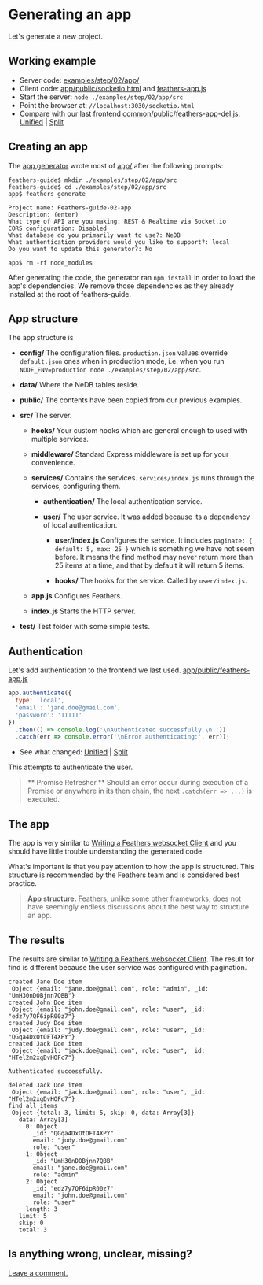 # Generating an app

Let's generate a new project.

## Working example

- Server code: [examples/step/02/app/](https://github.com/feathersjs/feathers-guide/blob/master/examples/step/02/app/)
- Client code: [app/public/socketio.html](https://github.com/feathersjs/feathers-guide/blob/master/examples/step/02/app/public/socketio.html)
and
[feathers-app.js](https://github.com/feathersjs/feathers-guide/blob/master/examples/step/02/app/public/feathers-app.js)
- Start the server: `node ./examples/step/02/app/src`
- Point the browser at: `//localhost:3030/socketio.html`
- Compare with our last frontend
[common/public/feathers-app-del.js](https://github.com/feathersjs/feathers-guide/blob/master/examples/step/01/common/public/feathers-app-del.js):
[Unified](http://htmlpreview.github.io/?https://github.com/feathersjs/feathers-guide/blob/master/examples/step/_diff/02-app-feathers-app-line.html)
|
[Split](http://htmlpreview.github.io/?https://github.com/feathersjs/feathers-guide/blob/master/examples/step/_diff/02-app-feathers-app-side.html)

## Creating an app

The [app generator](https://docs.feathersjs.com/getting-started/scaffolding.html#generate-the-app)
wrote most of
[app/](https://github.com/feathersjs/feathers-guide/blob/master/examples/step/02/app/)
after the following prompts:

```text
feathers-guide$ mkdir ./examples/step/02/app/src
feathers-guide$ cd ./examples/step/02/app/src
app$ feathers generate

Project name: Feathers-guide-02-app
Description: (enter)
What type of API are you making: REST & Realtime via Socket.io
CORS configuration: Disabled
What database do you primarily want to use?: NeDB
What authentication providers would you like to support?: local
Do you want to update this generator?: No

app$ rm -rf node_modules
```

After generating the code, the generator ran `npm install` in order to load the app's dependencies.
We remove those dependencies as they already installed at the root of feathers-guide.

## App structure

The app structure is

- **config/** The configuration files.
`production.json` values override `default.json` ones when in production mode,
i.e. when you run `NODE_ENV=production node ./examples/step/02/app/src`.

- **data/** Where the NeDB tables reside.

- **public/** The contents have been copied from our previous examples.

- **src/** The server.
    
    - **hooks/** Your custom hooks which are general enough to used with multiple services.
    
    - **middleware/** Standard Express middleware is set up for your convenience.
    
    - **services/** Contains the services.
    `services/index.js` runs through the services, configuring them.
    
        - **authentication/** The local authentication service.
        
        - **user/** The user service. It was added because its a dependency of local authentication.
        
            - **user/index.js** Configures the service.
            It includes `paginate: { default: 5, max: 25 }` which is something we have not seem before.
            It means the find method may never return more than 25 items at a time,
            and that by default it will return 5 items.
        
            - **hooks/** The hooks for the service. Called by `user/index.js`.
            
    - **app.js** Configures Feathers.
    
    - **index.js** Starts the HTTP server.
 
- **test/** Test folder with some simple tests.

## Authentication

Let's add authentication to the frontend we last used.
[app/public/feathers-app.js](https://github.com/feathersjs/feathers-guide/blob/master/examples/step/02/app/public/feathers-app.js)

```javascript
app.authenticate({
  type: 'local',
  'email': 'jane.doe@gmail.com',
  'password': '11111'
})
  .then(() => console.log('\nAuthenticated successfully.\n '))
  .catch(err => console.error('\nError authenticating:', err));
```
- See what changed:
[Unified](http://htmlpreview.github.io/?https://github.com/feathersjs/feathers-guide/blob/master/examples/step/_diff/02-app-feathers-app-line.html)
|
[Split](http://htmlpreview.github.io/?https://github.com/feathersjs/feathers-guide/blob/master/examples/step/_diff/02-app-feathers-app-side.html)


This attempts to authenticate the user.

> ** Promise Refresher.** Should an error occur during execution of a Promise
or anywhere in its then chain, the next `.catch(err => ...)` is executed.

## The app

The app is very similar to [Writing a Feathers websocket Client](../basic-feathers/socket-client.md)
and you should have little trouble understanding the generated code.

What's important is that you pay attention to how the app is structured.
This structure is recommended by the Feathers team and is considered best practice.

> **App structure.** Feathers, unlike some other frameworks,
does not have seemingly endless discussions about the best way to structure an app.

## The results

The results are similar to
[Writing a Feathers websocket Client](../basic-feathers/socket-client.md).
The result for find is different because the user service was configured with pagination.

```text
created Jane Doe item
 Object {email: "jane.doe@gmail.com", role: "admin", _id: "UmH30nDOBjnn7QBB"}
created John Doe item
 Object {email: "john.doe@gmail.com", role: "user", _id: "edz7y7QF6ipR00z7"}
created Judy Doe item
 Object {email: "judy.doe@gmail.com", role: "user", _id: "QGqa4DxOtOFT4XPY"}
created Jack Doe item
 Object {email: "jack.doe@gmail.com", role: "user", _id: "HTel2m2xgDvHOFc7"}

Authenticated successfully.
 
deleted Jack Doe item
 Object {email: "jack.doe@gmail.com", role: "user", _id: "HTel2m2xgDvHOFc7"}
find all items
 Object {total: 3, limit: 5, skip: 0, data: Array[3]}
   data: Array[3]
     0: Object
       _id: "QGqa4DxOtOFT4XPY"
       email: "judy.doe@gmail.com"
       role: "user"
     1: Object
       _id: "UmH30nDOBjnn7QBB"
       email: "jane.doe@gmail.com"
       role: "admin"
     2: Object
       _id: "edz7y7QF6ipR00z7"
       email: "john.doe@gmail.com"
       role: "user"
     length: 3
   limit: 5
   skip: 0
   total: 3
```

## Is anything wrong, unclear, missing?
[Leave a comment.](https://github.com/feathersjs/feathers-guide/issues/new?title=Comment:Step-Generators-App&body=Comment:Step-Generators-App)
